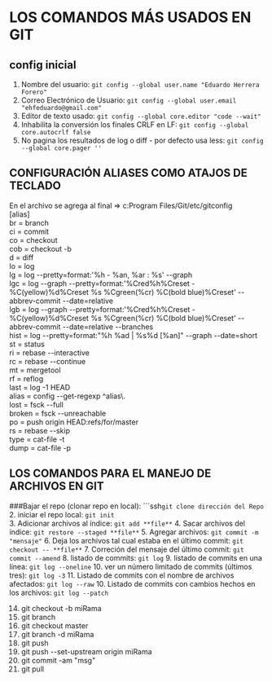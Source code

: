 # LOS COMANDOS MÁS USADOS EN GIT

## config inicial

1. Nombre del usuario: `git config --global user.name "Eduardo Herrera Forero"`
2. Correo Electrónico de Usuario: `git config --global user.email "ehfeduardo@gmail.com"`
3. Editor de texto usado: `git config --global core.editor "code --wait"`
4. Inhabilita la conversión los finales CRLF en LF: `git config --global core.autocrlf false`
5. No pagina los resultados de log o diff - por defecto usa less: `git config --global core.pager ''`

## CONFIGURACIÓN ALIASES COMO ATAJOS DE TECLADO

En el archivo se agrega al final => c:Program Files/Git/etc/gitconfig  
[alias]  
br = branch  
ci = commit  
co = checkout  
cob = checkout -b  
d = diff  
lo = log  
lg = log --pretty=format:'%h - %an, %ar : %s' --graph  
lgc = log --graph --pretty=format:'%Cred%h%Creset -%C(yellow)%d%Creset %s %Cgreen(%cr) %C(bold blue)%Creset' --abbrev-commit --date=relative  
lgb = log --graph --pretty=format:'%Cred%h%Creset -%C(yellow)%d%Creset %s %Cgreen(%cr) %C(bold blue)%Creset' --abbrev-commit --date=relative --branches  
hist = log --pretty=format:\"%h %ad | %s%d [%an]\" --graph --date=short  
st = status  
ri = rebase --interactive  
rc = rebase --continue  
mt = mergetool  
rf = reflog  
last = log -1 HEAD  
alias = config --get-regexp ^alias\\.  
lost = fsck --full  
broken = fsck --unreachable  
po = push origin HEAD:refs/for/master  
rs = rebase --skip  
type = cat-file -t  
dump = cat-file -p

## LOS COMANDOS PARA EL MANEJO DE ARCHIVOS EN GIT

###Bajar el repo (clonar repo en local):
´´´ssh`git clone dirección del Repo`  
2. iniciar el repo local: `git init`  
3. Adicionar archivos al índice: `git add **file**` 4. Sacar archivos del índice: `git restore --staged **file**` 5. Agregar archivos: `git commit -m "mensaje"` 6. Deja los archivos tal cual estaba en el último commit: `git checkout -- **file**` 7. Correción del mensaje del último commit: `git commit --amend` 8. listado de commits: `git log` 9. listado de commits en una línea: `git log --oneline` 10. ver un número limitado de commits (últimos tres): `git log -3` 11. Listado de commits con el nombre de archivos afectados: `git log --raw` 10. Listado de commits con cambios hechos en los archivos: `git log --patch`

14. git checkout -b miRama
15. git branch
16. git checkout master
17. git branch -d miRama
18. git push
19. git push --set-upstream origin miRama
20. git commit -am "msg"
21. git pull
